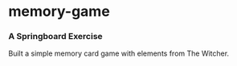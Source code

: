 # memory-game
### A Springboard Exercise
Built a simple memory card game with elements from The Witcher. 
